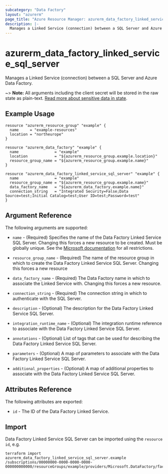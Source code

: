 ```yaml
---
subcategory: "Data Factory"
layout: "azurerm"
page_title: "Azure Resource Manager: azurerm_data_factory_linked_service_sql_server"
description: |-
  Manages a Linked Service (connection) between a SQL Server and Azure Data Factory.
---
```


# azurerm_data_factory_linked_service_sql_server

Manages a Linked Service (connection) between a SQL Server and Azure Data Factory.

~> **Note:** All arguments including the client secret will be stored in the raw state as plain-text. [Read more about sensitive data in state](/docs/state/sensitive-data.html).

## Example Usage

```hcl
resource "azurerm_resource_group" "example" {
  name     = "example-resources"
  location = "northeurope"
}

resource "azurerm_data_factory" "example" {
  name                = "example"
  location            = "${azurerm_resource_group.example.location}"
  resource_group_name = "${azurerm_resource_group.example.name}"
}

resource "azurerm_data_factory_linked_service_sql_server" "example" {
  name                = "example"
  resource_group_name = "${azurerm_resource_group.example.name}"
  data_factory_name   = "${azurerm_data_factory.example.name}"
  connection_string   = "Integrated Security=False;Data Source=test;Initial Catalog=test;User ID=test;Password=test"
}
```

## Argument Reference

The following arguments are supported:

* `name` - (Required) Specifies the name of the Data Factory Linked Service SQL Server. Changing this forces a new resource to be created. Must be globally unique. See the [Microsoft documentation](https://docs.microsoft.com/en-us/azure/data-factory/naming-rules) for all restrictions.

* `resource_group_name` - (Required) The name of the resource group in which to create the Data Factory Linked Service SQL Server. Changing this forces a new resource

* `data_factory_name` - (Required) The Data Factory name in which to associate the Linked Service with. Changing this forces a new resource.

* `connection_string` - (Required) The connection string in which to authenticate with the SQL Server.

* `description` - (Optional) The description for the Data Factory Linked Service SQL Server.

* `integration_runtime_name` - (Optional) The integration runtime reference to associate with the Data Factory Linked Service SQL Server.

* `annotations` - (Optional) List of tags that can be used for describing the Data Factory Linked Service SQL Server.

* `parameters` - (Optional) A map of parameters to associate with the Data Factory Linked Service SQL Server.

* `additional_properties` - (Optional) A map of additional properties to associate with the Data Factory Linked Service SQL Server.

## Attributes Reference

The following attributes are exported:

* `id` - The ID of the Data Factory Linked Service.

## Import

Data Factory Linked Service SQL Server can be imported using the `resource id`, e.g.

```shell
terraform import azurerm_data_factory_linked_service_sql_server.example /subscriptions/00000000-0000-0000-0000-000000000000/resourceGroups/example/providers/Microsoft.DataFactory/factories/example/linkedservices/example
```
